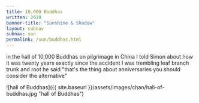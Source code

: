 ```yaml
---
title: 10,000 Buddhas
written: 2019
banner-title: "Sunshine & Shadow" 
layout: subnav
subnav: sun
permalink: /sun/buddhas.html
---
```


<div class="poem">
in the hall of 10,000 Buddhas  
on pilgrimage in China  
I told Simon  
about how it was  
twenty years exactly  
since the accident  
I was trembling  
leaf branch  
trunk and root  
he said  
"that's the thing  
about anniversaries  
you should consider  
the alternative"
</div>

![hall of Buddhas]({{ site.baseurl }}/assets/images/chan/hall-of-buddhas.jpg "hall of Buddhas")
